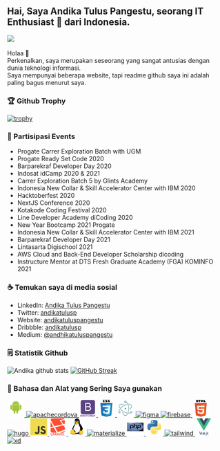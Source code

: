 <!-- Your title -->
## Hai, Saya Andika Tulus Pangestu, seorang IT Enthusiast 🚀 dari Indonesia.

<img src="https://images.cooltext.com/5558360.png" width="586">

Holaa 👋 <br/>
Perkenalkan, saya merupakan seseorang yang sangat antusias dengan dunia teknologi informasi.   
Saya mempunyai beberapa website, tapi readme github saya ini adalah paling bagus menurut saya.

<!-- ### 👩‍💻 Pengalaman Kerja
- Student Ambassador at <a href = "https://kotakode.com">Kotakode</a>
- Promotion Manager at <a href = "https://faceindomobile.com">Faceindo Chat</a>
- Content Writer at <a href = "https://wibucode.com">Wibucode</a>
- Frontend Web Developer at <a href = "https://sman3slawi.sch.id">TIM IT SMA Negeri 3 Slawi</a>
- Instructure Mentor at <a href="https://progate.com">Progate Indonesia</a>
- Building projects and my portfolio website.  -->

### 🏆 Github Trophy

[![trophy](https://github-profile-trophy.vercel.app/?username=andikatuluspangestu&column=3&margin-w=15&margin-h=15&theme=onedark)](https://github.com/ryo-ma/github-profile-trophy)

### 🎉 Partisipasi Events
- Progate Carrer Exploration Batch with UGM
- Progate Ready Set Code 2020
- Barparekraf Developer Day 2020
- Indosat idCamp 2020 & 2021
- Carrer Exploration Batch 5 by Glints Academy
- Indonesia New Collar & Skill Accelerator Center with IBM 2020
- Hacktoberfest 2020
- NextJS Conference 2020
- Kotakode Coding Festival 2020
- Line Developer Academy diCoding 2020
- New Year Bootcamp 2021 Progate
- Indonesia New Collar & Skill Accelerator Center with IBM 2021
- Barparekraf Developer Day 2021
- Lintasarta Digischool 2021
- AWS Cloud and Back-End Developer Scholarship dicoding
- Instructure Mentor at DTS Fresh Graduate Academy (FGA) KOMINFO 2021

### ☕ Temukan saya di media sosial
- LinkedIn: <a href = "https://www.linkedin.com/in/andika-tulus-pangestu/">Andika Tulus Pangestu</a>
- Twitter: <a href = "https://twitter.com/andikatulusp">andikatulusp</a>
- Website: <a href = "https://profil-andikatulus.web.app">andikatuluspangestu</a>
- Dribbble: <a href = "https://dribbble.com/andhikatuluspangestu">andikatulusp</a>
- Medium: <a href = "https://medium.com/@andhikatuluspangestu">@andhikatuluspangestu</a>

### 🗒 Statistik Github 
![Andika github stats](https://github-readme-stats.vercel.app/api?username=andikatuluspangestu&show_icons=true&hide_border=true&count_private=true&theme=tokyonight)
[![GitHub Streak](http://github-readme-streak-stats.herokuapp.com?user=andikatuluspangestu&theme=tokyonight&hide_border=true&date_format=M%20j%5B%2C%20Y%5D)](https://git.io/streak-stats)

### 🍭 Bahasa dan Alat yang Sering Saya gunakan

<p align="left"> <a href="https://developer.android.com" target="_blank"> <img src="https://raw.githubusercontent.com/devicons/devicon/master/icons/android/android-original-wordmark.svg" alt="android" width="40" height="40"/> </a> <a href="https://cordova.apache.org/" target="_blank"> <img src="https://www.vectorlogo.zone/logos/apache_cordova/apache_cordova-icon.svg" alt="apachecordova" width="40" height="40"/> </a> <a href="https://getbootstrap.com" target="_blank"> <img src="https://raw.githubusercontent.com/devicons/devicon/master/icons/bootstrap/bootstrap-plain-wordmark.svg" alt="bootstrap" width="40" height="40"/> </a> <a href="https://www.w3schools.com/css/" target="_blank"> <img src="https://raw.githubusercontent.com/devicons/devicon/master/icons/css3/css3-original-wordmark.svg" alt="css3" width="40" height="40"/> </a> <a href="https://www.electronjs.org" target="_blank"> <img src="https://raw.githubusercontent.com/devicons/devicon/master/icons/electron/electron-original.svg" alt="electron" width="40" height="40"/> </a> <a href="https://www.figma.com/" target="_blank"> <img src="https://www.vectorlogo.zone/logos/figma/figma-icon.svg" alt="figma" width="40" height="40"/> </a> <a href="https://firebase.google.com/" target="_blank"> <img src="https://www.vectorlogo.zone/logos/firebase/firebase-icon.svg" alt="firebase" width="40" height="40"/> </a> <a href="https://www.w3.org/html/" target="_blank"> <img src="https://raw.githubusercontent.com/devicons/devicon/master/icons/html5/html5-original-wordmark.svg" alt="html5" width="40" height="40"/> </a> <a href="https://gohugo.io/" target="_blank"> <img src="https://api.iconify.design/logos-hugo.svg" alt="hugo" width="40" height="40"/> </a> <a href="https://developer.mozilla.org/en-US/docs/Web/JavaScript" target="_blank"> <img src="https://raw.githubusercontent.com/devicons/devicon/master/icons/javascript/javascript-original.svg" alt="javascript" width="40" height="40"/> </a> <a href="https://laravel.com/" target="_blank"> <img src="https://raw.githubusercontent.com/devicons/devicon/master/icons/laravel/laravel-plain-wordmark.svg" alt="laravel" width="40" height="40"/> </a> <a href="https://www.linux.org/" target="_blank"> <img src="https://raw.githubusercontent.com/devicons/devicon/master/icons/linux/linux-original.svg" alt="linux" width="40" height="40"/> </a> <a href="https://materializecss.com/" target="_blank"> <img src="https://raw.githubusercontent.com/prplx/svg-logos/5585531d45d294869c4eaab4d7cf2e9c167710a9/svg/materialize.svg" alt="materialize" width="40" height="40"/> </a> <a href="https://www.php.net" target="_blank"> <img src="https://raw.githubusercontent.com/devicons/devicon/master/icons/php/php-original.svg" alt="php" width="40" height="40"/> </a> <a href="https://www.python.org" target="_blank"> <img src="https://raw.githubusercontent.com/devicons/devicon/master/icons/python/python-original.svg" alt="python" width="40" height="40"/> </a> <a href="https://tailwindcss.com/" target="_blank"> <img src="https://www.vectorlogo.zone/logos/tailwindcss/tailwindcss-icon.svg" alt="tailwind" width="40" height="40"/> </a> <a href="https://vuejs.org/" target="_blank"> <img src="https://raw.githubusercontent.com/devicons/devicon/master/icons/vuejs/vuejs-original-wordmark.svg" alt="vuejs" width="40" height="40"/> </a> <a href="https://www.adobe.com/products/xd.html" target="_blank"> <img src="https://cdn.worldvectorlogo.com/logos/adobe-xd.svg" alt="xd" width="40" height="40"/> </a> </p>

<!-- [![Top Langs](https://github-readme-stats.vercel.app/api/top-langs/?username=andikatuluspangestu&layout=compact)](https://github.com/anuraghazra/github-readme-stats)
<img align="center" src="https://github-readme-streak-stats.herokuapp.com/?user=andikatuluspangestu&" alt="andikatuluspangestu" /> -->

